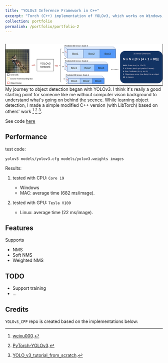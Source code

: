 ```yaml
---
title: "YOLOv3 Inference Framework in C++"
excerpt: "Torch (C++) implementation of YOLOv3, which works on Windows, Mac, Linux.<br/><img src='/images/yolo_arch1.png'>"
collection: portfolio
permalink: /portfolio/portfolio-2
---
```

<br/><img src='/images/yolo_arch1.png'>
My journey to object detection began with YOLOv3. I think it's really a good starting point for someone like me without computer vison background to understand what's going on behind the scence. While learning object detection, I made a simple modified C++ version (with LibTorch) based on others' work [^1] [^2] [^3].  

See code [here](https://github.com/zqfang/YOLOv3_CPP)

## Performance
test code:
```
yolov3 models/yolov3.cfg models/yolov3.weights images
```

Results:

1. tested with CPU: `Core i9`
    - Windows
    - MAC: average time (682 ms/image).
    
2. tested with GPU: `Tesla V100`
    - Linux: average time (22 ms/image).


## Features
Supports  
- NMS
- Soft NMS
- Weighted NMS

## TODO
- Support training
- ...



## Credits

`YOLOv3_CPP` repo is created based on the implementations below:  
 
[^1]: [weixu000](https://github.com/weixu000/libtorch-yolov3-deepsort).
[^2]: [PyTorch-YOLOv3](https://github.com/eriklindernoren/PyTorch-YOLOv3).
[^3]: [YOLO_v3_tutorial_from_scratch](https://github.com/ayooshkathuria/YOLO_v3_tutorial_from_scratch).
